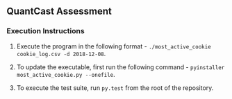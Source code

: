 ## QuantCast Assessment 
### Execution Instructions

1.  Execute the program in the following format - `./most_active_cookie cookie_log.csv -d 2018-12-08`.

2. To update the executable, first run the following command  - `pyinstaller most_active_cookie.py --onefile`.

3. To execute the test suite, run `py.test` from the root of the repository.

